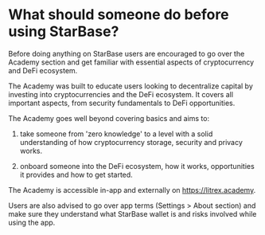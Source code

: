 # What should someone do before using StarBase?

Before doing anything on StarBase users are encouraged to go over the Academy section and get familiar with essential aspects of cryptocurrency and DeFi ecosystem.

The Academy was built to educate users looking to decentralize capital by investing into cryptocurrencies and the DeFi ecosystem. It covers all important aspects, from security fundamentals to DeFi opportunities.

The Academy goes well beyond covering basics and aims to:

1. take someone from 'zero knowledge' to a level with a solid understanding of how cryptocurrency storage, security and privacy works.
  
2. onboard someone into the DeFi ecosystem, how it works, opportunities it provides and how to get started.

The Academy is accessible in-app and externally on https://litrex.academy.

Users are also advised to go over app terms (Settings > About section) and make sure they understand what StarBase wallet is and risks involved while using the app.
